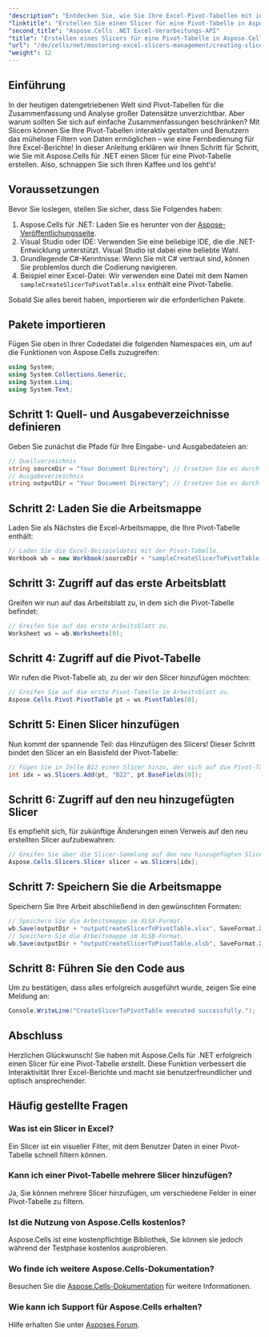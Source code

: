 ```yaml
---
"description": "Entdecken Sie, wie Sie Ihre Excel-Pivot-Tabellen mit interaktiven Slicern mithilfe von Aspose.Cells für .NET transformieren. Diese umfassende Anleitung führt Sie durch den Prozess."
"linktitle": "Erstellen Sie einen Slicer für eine Pivot-Tabelle in Aspose.Cells .NET"
"second_title": "Aspose.Cells .NET Excel-Verarbeitungs-API"
"title": "Erstellen eines Slicers für eine Pivot-Tabelle in Aspose.Cells .NET"
"url": "/de/cells/net/mastering-excel-slicers-management/creating-slicer-for-pivot-table/"
"weight": 12
---
```


## Einführung

In der heutigen datengetriebenen Welt sind Pivot-Tabellen für die Zusammenfassung und Analyse großer Datensätze unverzichtbar. Aber warum sollten Sie sich auf einfache Zusammenfassungen beschränken? Mit Slicern können Sie Ihre Pivot-Tabellen interaktiv gestalten und Benutzern das mühelose Filtern von Daten ermöglichen – wie eine Fernbedienung für Ihre Excel-Berichte! In dieser Anleitung erklären wir Ihnen Schritt für Schritt, wie Sie mit Aspose.Cells für .NET einen Slicer für eine Pivot-Tabelle erstellen. Also, schnappen Sie sich Ihren Kaffee und los geht‘s!

## Voraussetzungen

Bevor Sie loslegen, stellen Sie sicher, dass Sie Folgendes haben:

1. Aspose.Cells für .NET: Laden Sie es herunter von der [Aspose-Veröffentlichungsseite](https://releases.aspose.com/cells/net/).
2. Visual Studio oder IDE: Verwenden Sie eine beliebige IDE, die die .NET-Entwicklung unterstützt. Visual Studio ist dabei eine beliebte Wahl.
3. Grundlegende C#-Kenntnisse: Wenn Sie mit C# vertraut sind, können Sie problemlos durch die Codierung navigieren.
4. Beispiel einer Excel-Datei: Wir verwenden eine Datei mit dem Namen `sampleCreateSlicerToPivotTable.xlsx` enthält eine Pivot-Tabelle.

Sobald Sie alles bereit haben, importieren wir die erforderlichen Pakete.

## Pakete importieren

Fügen Sie oben in Ihrer Codedatei die folgenden Namespaces ein, um auf die Funktionen von Aspose.Cells zuzugreifen:

```csharp
using System;
using System.Collections.Generic;
using System.Linq;
using System.Text;
```

## Schritt 1: Quell- und Ausgabeverzeichnisse definieren

Geben Sie zunächst die Pfade für Ihre Eingabe- und Ausgabedateien an:

```csharp
// Quellverzeichnis
string sourceDir = "Your Document Directory"; // Ersetzen Sie es durch Ihren Quellverzeichnispfad.
// Ausgabeverzeichnis
string outputDir = "Your Document Directory"; // Ersetzen Sie es durch Ihren Ausgabeverzeichnispfad
```

## Schritt 2: Laden Sie die Arbeitsmappe

Laden Sie als Nächstes die Excel-Arbeitsmappe, die Ihre Pivot-Tabelle enthält:

```csharp
// Laden Sie die Excel-Beispieldatei mit der Pivot-Tabelle.
Workbook wb = new Workbook(sourceDir + "sampleCreateSlicerToPivotTable.xlsx");
```

## Schritt 3: Zugriff auf das erste Arbeitsblatt

Greifen wir nun auf das Arbeitsblatt zu, in dem sich die Pivot-Tabelle befindet:

```csharp
// Greifen Sie auf das erste Arbeitsblatt zu.
Worksheet ws = wb.Worksheets[0];
```

## Schritt 4: Zugriff auf die Pivot-Tabelle

Wir rufen die Pivot-Tabelle ab, zu der wir den Slicer hinzufügen möchten:

```csharp
// Greifen Sie auf die erste Pivot-Tabelle im Arbeitsblatt zu.
Aspose.Cells.Pivot.PivotTable pt = ws.PivotTables[0];
```

## Schritt 5: Einen Slicer hinzufügen

Nun kommt der spannende Teil: das Hinzufügen des Slicers! Dieser Schritt bindet den Slicer an ein Basisfeld der Pivot-Tabelle:

```csharp
// Fügen Sie in Zelle B22 einen Slicer hinzu, der sich auf die Pivot-Tabelle bezieht.
int idx = ws.Slicers.Add(pt, "B22", pt.BaseFields[0]);
```

## Schritt 6: Zugriff auf den neu hinzugefügten Slicer

Es empfiehlt sich, für zukünftige Änderungen einen Verweis auf den neu erstellten Slicer aufzubewahren:

```csharp
// Greifen Sie über die Slicer-Sammlung auf den neu hinzugefügten Slicer zu.
Aspose.Cells.Slicers.Slicer slicer = ws.Slicers[idx];
```

## Schritt 7: Speichern Sie die Arbeitsmappe

Speichern Sie Ihre Arbeit abschließend in den gewünschten Formaten:

```csharp
// Speichern Sie die Arbeitsmappe im XLSX-Format.
wb.Save(outputDir + "outputCreateSlicerToPivotTable.xlsx", SaveFormat.Xlsx);
// Speichern Sie die Arbeitsmappe im XLSB-Format.
wb.Save(outputDir + "outputCreateSlicerToPivotTable.xlsb", SaveFormat.Xlsb);
```

## Schritt 8: Führen Sie den Code aus

Um zu bestätigen, dass alles erfolgreich ausgeführt wurde, zeigen Sie eine Meldung an:

```csharp
Console.WriteLine("CreateSlicerToPivotTable executed successfully.");
```

## Abschluss

Herzlichen Glückwunsch! Sie haben mit Aspose.Cells für .NET erfolgreich einen Slicer für eine Pivot-Tabelle erstellt. Diese Funktion verbessert die Interaktivität Ihrer Excel-Berichte und macht sie benutzerfreundlicher und optisch ansprechender. 

## Häufig gestellte Fragen

### Was ist ein Slicer in Excel?
Ein Slicer ist ein visueller Filter, mit dem Benutzer Daten in einer Pivot-Tabelle schnell filtern können.

### Kann ich einer Pivot-Tabelle mehrere Slicer hinzufügen?
Ja, Sie können mehrere Slicer hinzufügen, um verschiedene Felder in einer Pivot-Tabelle zu filtern.

### Ist die Nutzung von Aspose.Cells kostenlos?
Aspose.Cells ist eine kostenpflichtige Bibliothek, Sie können sie jedoch während der Testphase kostenlos ausprobieren.

### Wo finde ich weitere Aspose.Cells-Dokumentation?
Besuchen Sie die [Aspose.Cells-Dokumentation](https://reference.aspose.com/cells/net/) für weitere Informationen.

### Wie kann ich Support für Aspose.Cells erhalten?
Hilfe erhalten Sie unter [Asposes Forum](https://forum.aspose.com/c/cells/9).